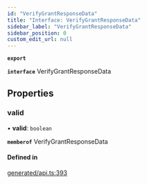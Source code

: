 ```yaml
---
id: "VerifyGrantResponseData"
title: "Interface: VerifyGrantResponseData"
sidebar_label: "VerifyGrantResponseData"
sidebar_position: 0
custom_edit_url: null
---
```


**`export`**

**`interface`** VerifyGrantResponseData

## Properties

### valid

• **valid**: `boolean`

**`memberof`** VerifyGrantResponseData

#### Defined in

[generated/api.ts:393](https://github.com/refinery-labs/lunasec-monorepo/blob/caaad15/js/sdks/packages/tokenizer-sdk/src/generated/api.ts#L393)
